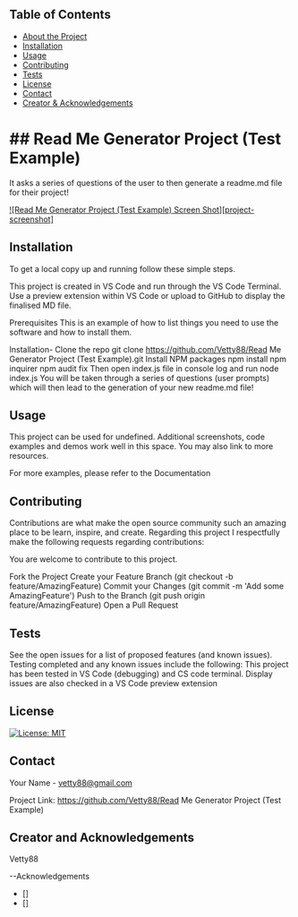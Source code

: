 

 <!-- TABLE OF CONTENTS -->
## Table of Contents

* [About the Project](#answers.project)
* [Installation](#installation)
* [Usage](#usage)
* [Contributing](#contributing)
* [Tests](#tests)
* [License](#license)
* [Contact](#contact)
* [Creator & Acknowledgements](#acknowledgements)

<h1> ## Read Me Generator Project (Test Example) </h1>

  It asks a series of questions of the user to then generate a readme.md file for their project!

  [![Read Me Generator Project (Test Example) Screen Shot][project-screenshot]](https://example.com)


## Installation
To get a local copy up and running follow these simple steps.

This project is created in VS Code and run through the VS Code Terminal. Use a preview extension within VS Code or upload to GitHub to display the finalised MD file.

Prerequisites
This is an example of how to list things you need to use the software and how to install them.

Installation-
  Clone the repo
    git clone https://github.com/Vetty88/Read Me Generator Project (Test Example).git
  Install NPM packages
    npm install
    npm inquirer
    npm audit fix
  Then open index.js file in console log and run
    node index.js
  You will be taken through a series of questions (user prompts) which will then lead to the generation of your new readme.md file!


## Usage

This project can be used for undefined. Additional screenshots, code examples and demos work well in this space. You may also link to more resources.

For more examples, please refer to the Documentation

## Contributing

Contributions are what make the open source community such an amazing place to be learn, inspire, and create. Regarding this project I respectfully make the following requests regarding contributions:


You are welcome to contribute to this project.

Fork the Project
  Create your Feature Branch 
    (git checkout -b feature/AmazingFeature)
  Commit your Changes 
    (git commit -m 'Add some AmazingFeature')
  Push to the Branch 
    (git push origin feature/AmazingFeature)
  Open a Pull Request

## Tests

See the open issues for a list of proposed features (and known issues). Testing completed and any known issues include the following:
 This project has been tested in VS Code (debugging) and CS code terminal. Display issues are also checked in a VS Code preview extension
 
## License

[![License: MIT](https://img.shields.io/badge/License-MIT-yellow.svg)](https://opensource.org/licenses/MIT)

## Contact

Your Name - vetty88@gmail.com

Project Link: https://github.com/Vetty88/Read Me Generator Project (Test Example)

## Creator and Acknowledgements

Vetty88

--Acknowledgements
* []
* []

